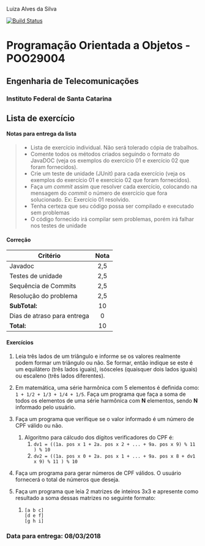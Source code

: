 Luiza Alves da Silva 

[![Build Status](https://travis-ci.com/POO29004-201801/lista-de-exercicios-01-luizaalves.svg?token=xspPCjzXjyR9U4Qpg7z4&branch=master)](https://travis-ci.com/POO29004-201801/lista-de-exercicios-01-luizaalves)

# Programação Orientada a Objetos - POO29004

## Engenharia de Telecomunicações

### Instituto Federal de Santa Catarina



##  Lista de exercício

#### Notas para entrega da lista

> - Lista de exercício individual. Não será tolerado cópia de trabalhos.
> - Comente todos os métodos criados seguindo o formato do JavaDOC (veja os exemplos do exercício 01 e exercício 02 que foram fornecidos).
> - Crie um teste de unidade (JUnit) para cada exercício  (veja os exemplos do exercício 01 e exercício 02 que foram fornecidos).
> - Faça um *commit* assim que resolver cada exercício, colocando na mensagem do *commit* o número de exercício que fora solucionado. Ex: Exercício 01 resolvido.
> - Tenha certeza que seu código possa ser compilado e executado sem problemas
> - O código fornecido irá compilar sem problemas, porém irá falhar nos testes de unidade

#### Correção

| Critério | Nota |
|------|:-------:|
|Javadoc | 2,5 |
|Testes de unidade| 2,5|
|Sequência de Commits| 2,5|
|Resolução do problema| 2,5|
|**SubTotal:**| 10|
|Dias de atraso para entrega | 0 |
|**Total:**| 10 |

#### Exercícios

1. Leia três lados de um triângulo e informe se os valores realmente podem formar um triângulo ou não. Se formar, então indique se este é um equilátero (três lados iguais), isósceles (quaisquer dois lados iguais) ou escaleno (três lados diferentes).

2. Em matemática, uma série harmônica com 5 elementos é definida como: ```1 + 1/2 + 1/3 + 1/4 + 1/5```. Faça um programa que faça a soma de todos os elementos de uma série harmônica com **N** elementos, sendo **N** informado pelo usuário.

3. Faça um programa que verifique se o valor informado é um número de CPF válido ou não. 

   1. Algoritmo para cálcudo dos dígitos verificadores do CPF é:
      1. `dv1 = ((1a. pos x 1 + 2a. pos x 2 + ... + 9a. pos x 9) % 11 ) % 10`
      2. `dv2 = ((1a. pos x 0 + 2a. pos x 1 + ... + 9a. pos x 8 + dv1 x 9) % 11 ) % 10`

4. Faça um programa para gerar números de CPF válidos. O usuário fornecerá o total de números que deseja.

5. Faça um programa que leia 2 matrizes de inteiros 3x3 e apresente como resultado a soma dessas matrizes no seguinte formato:

   1. ```
      [a b c]
      [d e f]
      [g h i]
      ```


### Data para entrega: 08/03/2018

